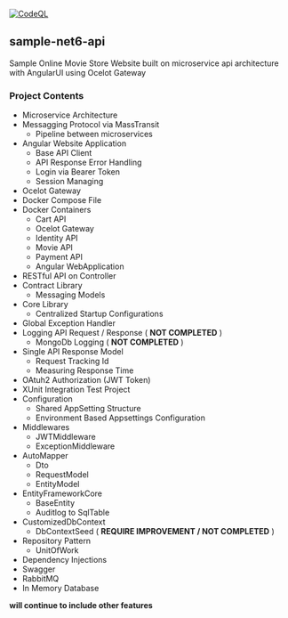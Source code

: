 [![CodeQL](https://github.com/msx752/sample-netcore-api/actions/workflows/codeql-analysis.yml/badge.svg?branch=master)](https://github.com/msx752/sample-netcore-api/actions/workflows/codeql-analysis.yml)

## sample-net6-api
Sample Online Movie Store Website built on microservice api architecture with AngularUI using Ocelot Gateway

### Project Contents
- Microservice Architecture 
- Messagging Protocol via MassTransit
  - Pipeline between microservices
- Angular Website Application
  - Base API Client
  - API Response Error Handling
  - Login via Bearer Token
  - Session Managing
- Ocelot Gateway
- Docker Compose File
- Docker Containers
  - Cart API
  - Ocelot Gateway
  - Identity API
  - Movie API
  - Payment API
  - Angular WebApplication
- RESTful API on Controller
- Contract Library
  - Messaging Models
- Core Library
  - Centralized Startup Configurations 
- Global Exception Handler
- Logging API Request / Response ( **NOT COMPLETED** )
  - MongoDb Logging ( **NOT COMPLETED** )
- Single API Response Model
  - Request Tracking Id
  - Measuring Response Time
- OAtuh2 Authorization (JWT Token)
- XUnit Integration Test Project
- Configuration
  - Shared AppSetting Structure
  - Environment Based Appsettings Configuration
- Middlewares
  - JWTMiddleware
  - ExceptionMiddleware
- AutoMapper
  - Dto
  - RequestModel
  - EntityModel
- EntityFrameworkCore
  - BaseEntity
  - Auditlog to SqlTable
- CustomizedDbContext
  - DbContextSeed ( **REQUIRE IMPROVEMENT / NOT COMPLETED** )
- Repository Pattern
  - UnitOfWork
- Dependency Injections
- Swagger
- RabbitMQ
- In Memory Database

**will continue to include other features**
